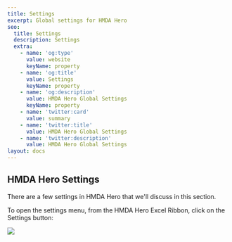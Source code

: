 ```yaml
---
title: Settings
excerpt: Global settings for HMDA Hero
seo:
  title: Settings
  description: Settings
  extra:
    - name: 'og:type'
      value: website
      keyName: property
    - name: 'og:title'
      value: Settings
      keyName: property
    - name: 'og:description'
      value: HMDA Hero Global Settings
      keyName: property
    - name: 'twitter:card'
      value: summary
    - name: 'twitter:title'
      value: HMDA Hero Global Settings
    - name: 'twitter:description'
      value: HMDA Hero Global Settings
layout: docs
---
```

## HMDA Hero Settings

There are a few settings in HMDA Hero that we'll discuss in this section.

To open the settings menu, from the HMDA Hero Excel Ribbon, click on the Settings button:

![](/images/SettingsMenuButton.png)

